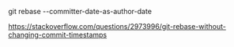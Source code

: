 git rebase --committer-date-as-author-date

https://stackoverflow.com/questions/2973996/git-rebase-without-changing-commit-timestamps
